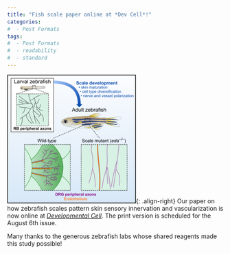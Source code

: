```yaml
---
title: "Fish scale paper online at *Dev Cell*!"
categories:
#  - Post Formats
tags:
#  - Post Formats
#  - readability
#  - standard
---
```

![graphical abstract](/assets/images/DC-graphical-abstract.png){: .align-right}
Our paper on how zebrafish scales pattern skin sensory innervation and vascularization is now online at [*Developmental Cell*](https://www.cell.com/developmental-cell/fulltext/S1534-5807(18)30504-5). The print version is scheduled for the August 6th issue. 

Many thanks to the generous zebrafish labs whose shared reagents made this study possible!